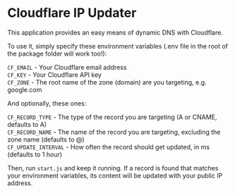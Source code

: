 # Cloudflare IP Updater
This application provides an easy means of dynamic DNS with Cloudflare.

To use it, simply specify these environment variables (.env file in the root of the package folder will work too!):

`CF_EMAIL` - Your Cloudflare email address\
`CF_KEY` - Your Cloudflare API key\
`CF_ZONE` - The root name of the zone (domain) are you targeting, e.g. google.com

And optionally, these ones:

`CF_RECORD_TYPE` - The type of the record you are targeting (A or CNAME, defaults to A)\
`CF_RECORD_NAME` - The name of the record you are targeting, excluding the zone name (defaults to @)\
`CF_UPDATE_INTERVAL` - How often the record should get updated, in ms (defaults to 1 hour)

Then, run `start.js` and keep it running. If a record is found that matches your environment variables, its content will be updated with your public IP address.
